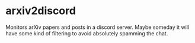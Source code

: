 # arxiv2discord
Monitors arXiv papers and posts in a discord server. Maybe someday it will have some kind of filtering to avoid absolutely spamming the chat.
